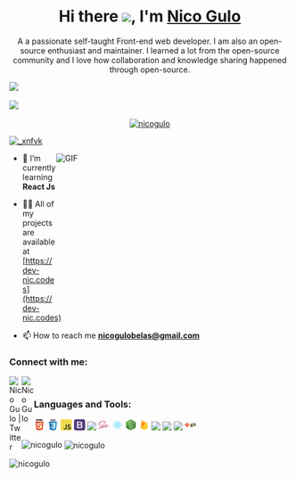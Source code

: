 <!-- ### Hey there <img src="https://media.giphy.com/media/hvRJCLFzcasrR4ia7z/giphy.gif" width="25px">

<a href="https://twitter.com/_xnfvk">
  <img align="left" alt="Nico Gulo | Twitter" width="22px" src="https://raw.githubusercontent.com/peterthehan/peterthehan/master/assets/twitter.svg" />
</a>
<a href="https://www.linkedin.com/in/nicogulo/">
  <img align="left" alt="Nico Gulo" width="22px" src="https://raw.githubusercontent.com/peterthehan/peterthehan/master/assets/linkedin.svg" />
</a>


![](https://visitor-badge.glitch.me/badge?page_id=nicogulo.nicogulo)

<br />

Hi, I'm [Nico Gulo](https://nicogulo.github.io/), a passionate self-taught Front-end web developer.

I am also an open-source enthusiast and maintainer. I learned a lot from the open-source community and I love how collaboration and knowledge sharing happened through open-source.


  <img align="right" alt="GIF" src="https://github.com/abhisheknaiidu/abhisheknaiidu/blob/master/code.gif?raw=true" width="460" height="320" />
  
- 💬 Ask me about anything, I am happy to help;
- 📫 How to reach me: [@_xnfvk](https://twitter.com/_xnfvk);
- 📝 [Resume](https://www.linkedin.com/in/nicogulo/)

**Languages and Tech Tools:**  

<code><img height="20" src="https://raw.githubusercontent.com/github/explore/80688e429a7d4ef2fca1e82350fe8e3517d3494d/topics/javascript/javascript.png"></code>
<code><img height="20" src="https://raw.githubusercontent.com/github/explore/80688e429a7d4ef2fca1e82350fe8e3517d3494d/topics/react/react.png"></code>
<code><img height="20" src="https://raw.githubusercontent.com/github/explore/80688e429a7d4ef2fca1e82350fe8e3517d3494d/topics/nodejs/nodejs.png"></code>
<code><img height="20" src="https://raw.githubusercontent.com/github/explore/80688e429a7d4ef2fca1e82350fe8e3517d3494d/topics/git/git.png"></code>

[![Top Langs](https://github-readme-stats.vercel.app/api/top-langs/?username=nicogulo&layout=compact)](https://github.com/anuraghazra/github-readme-stats)



 
📈 My GitHub Stats

<p align="center"> <img src="https://github-readme-stats.vercel.app/api?username=nicogulo&show_icons=true&theme=gotham" alt="nicogulo" />

 -->

  
  
 <h1 align="center">Hi there <img src="https://media.giphy.com/media/hvRJCLFzcasrR4ia7z/giphy.gif" width="25px"/>, I'm <a href="https://nicogulo.github.io/">Nico Gulo</a></h1> 
<p align="center">A a passionate self-taught Front-end web developer. 
I am also an open-source enthusiast and maintainer. I learned a lot from the open-source community and I love how collaboration and knowledge sharing happened through open-source.
</>
  


![](https://visitor-badge.glitch.me/badge?page_id=nicogulo.nicogulo)
  
![](https://img.shields.io/twitter/follow/_xnfvk?logo=twitter&style=for-the-badge)

<p align="center"> <a href="https://github.com/nicogulo/github-profile-trophy"><img src="https://github-profile-trophy.vercel.app/?username=nicogulo" alt="nicogulo" /></a> </p>

<p align="left"> <a href="https://twitter.com/_xnfvk" target="blank"><img src="https://img.shields.io/twitter/follow/_xnfvk?logo=twitter&style=for-the-badge" alt="_xnfvk" /></a> </p>

<img align="right" alt="GIF" src="https://github.com/abhisheknaiidu/abhisheknaiidu/blob/master/code.gif?raw=true" width="420" height="280" />

- 🌱 I’m currently learning **React Js**

- 👨‍💻 All of my projects are available at [https://dev-nic.codes](https://dev-nic.codes)

- 📫 How to reach me **nicogulobelas@gmail.com**

<h3 align="left">Connect with me:</h3>
<p align="left" >
<a href="https://twitter.com/_xnfvk">
  <img align="left" alt="Nico Gulo | Twitter" width="22px" src="https://raw.githubusercontent.com/peterthehan/peterthehan/master/assets/twitter.svg" />
</a>
<a href="https://www.linkedin.com/in/nicogulo/">
  <img align="left" alt="Nico Gulo" width="22px" src="https://raw.githubusercontent.com/peterthehan/peterthehan/master/assets/linkedin.svg" />
</a>


<br />



<h3 align="left">Languages and Tools:</h3>

<code><img height="20" src="https://raw.githubusercontent.com/github/explore/80688e429a7d4ef2fca1e82350fe8e3517d3494d/topics/html/html.png"></code>
<code><img height="20" src="https://raw.githubusercontent.com/github/explore/80688e429a7d4ef2fca1e82350fe8e3517d3494d/topics/css/css.png"></code>
<code><img height="20" src="https://raw.githubusercontent.com/github/explore/80688e429a7d4ef2fca1e82350fe8e3517d3494d/topics/javascript/javascript.png"></code>
<code><img height="20" src="https://raw.githubusercontent.com/github/explore/80688e429a7d4ef2fca1e82350fe8e3517d3494d/topics/bootstrap/bootstrap.png"></code>
<code><img height="20" src="https://www.vectorlogo.zone/logos/tailwindcss/tailwindcss-icon.svg"></code>
<code><img height="20" src="https://raw.githubusercontent.com/github/explore/80688e429a7d4ef2fca1e82350fe8e3517d3494d/topics/sass/sass.png"></code>
<code><img height="20" src="https://raw.githubusercontent.com/github/explore/80688e429a7d4ef2fca1e82350fe8e3517d3494d/topics/react/react.png"></code>
<code><img height="20" src="https://raw.githubusercontent.com/github/explore/80688e429a7d4ef2fca1e82350fe8e3517d3494d/topics/nodejs/nodejs.png"></code>
<code><img height="20" src="https://raw.githubusercontent.com/github/explore/80688e429a7d4ef2fca1e82350fe8e3517d3494d/topics/firebase/firebase.png"></code>
<code><img height="20" src="https://www.vectorlogo.zone/logos/heroku/heroku-icon.svg"></code>
<code><img height="20" src="https://api.iconify.design/ion/logo-vercel.svg?color=white"></code>
<code><img height="20" src="https://www.vectorlogo.zone/logos/figma/figma-icon.svg"></code>
<code><img height="20" src="https://raw.githubusercontent.com/github/explore/80688e429a7d4ef2fca1e82350fe8e3517d3494d/topics/git/git.png"></code>


<p><img align="left" src="https://github-readme-stats.vercel.app/api/top-langs?username=nicogulo&show_icons=true&locale=en&layout=compact" alt="nicogulo" /></p>

<p>&nbsp;<img align="center" src="https://github-readme-stats.vercel.app/api?username=nicogulo&show_icons=true&locale=en" alt="nicogulo" /></p>

<p><img align="center" src="https://github-readme-streak-stats.herokuapp.com/?user=nicogulo&" alt="nicogulo" /></p>




